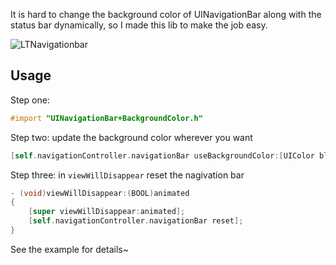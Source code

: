 It is hard to change the background color of UINavigationBar along with the status bar dynamically, so I made this lib to make the job easy.

![LTNavigationbar](https://raw.githubusercontent.com/ltebean/LTNavigationbar/master/demo.gif)

## Usage

Step one:
```objective-c
#import "UINavigationBar+BackgroundColor.h"
```

Step two: update the background color wherever you want
```objective-c
[self.navigationController.navigationBar useBackgroundColor:[UIColor blueColor]];
```

Step three: in `viewWillDisappear` reset the nagivation bar
```objective-c
- (void)viewWillDisappear:(BOOL)animated
{
    [super viewWillDisappear:animated];
    [self.navigationController.navigationBar reset];
}
```

See the example for details~ 